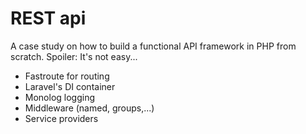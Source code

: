 # REST api
A case study on how to build a functional API framework in PHP from scratch. Spoiler: It's not easy...

- Fastroute for routing
- Laravel's DI container
- Monolog logging
- Middleware (named, groups,...)
- Service providers
